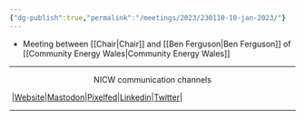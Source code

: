```yaml
---
{"dg-publish":true,"permalink":"/meetings/2023/230110-10-jan-2023/"}
---
```



- Meeting between [[Chair\|Chair]] and [[Ben Ferguson\|Ben Ferguson]] of [[Community Energy Wales\|Community Energy Wales]]



***
<p style="text-align: center;">NICW communication channels</p>

󠁧 |[Website](https://nationalinfrastructurecommission.wales)|[Mastodon](https://toot.wales/@NICW)|[Pixelfed](https://pix.toot.wales/NICW)|[Linkedin](https://www.linkedin.com/company/26268509/)|[Twitter](https://twitter.com/InfraCommCymru)|
***
